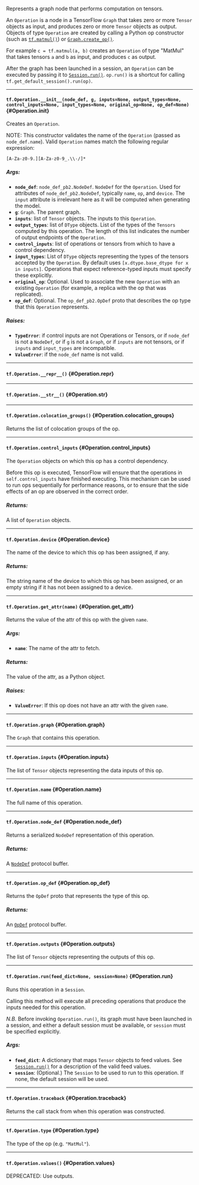 Represents a graph node that performs computation on tensors.

An `Operation` is a node in a TensorFlow `Graph` that takes zero or
more `Tensor` objects as input, and produces zero or more `Tensor`
objects as output. Objects of type `Operation` are created by
calling a Python op constructor (such as
[`tf.matmul()`](../../api_docs/python/math_ops.md#matmul))
or [`Graph.create_op()`](../../api_docs/python/framework.md#Graph.create_op).

For example `c = tf.matmul(a, b)` creates an `Operation` of type
"MatMul" that takes tensors `a` and `b` as input, and produces `c`
as output.

After the graph has been launched in a session, an `Operation` can
be executed by passing it to
[`Session.run()`](../../api_docs/python/client.md#Session.run).
`op.run()` is a shortcut for calling `tf.get_default_session().run(op)`.
- - -

#### `tf.Operation.__init__(node_def, g, inputs=None, output_types=None, control_inputs=None, input_types=None, original_op=None, op_def=None)` {#Operation.__init__}

Creates an `Operation`.

NOTE: This constructor validates the name of the `Operation` (passed
as `node_def.name`). Valid `Operation` names match the following
regular expression:

    [A-Za-z0-9.][A-Za-z0-9_.\\-/]*

##### Args:


*  <b>`node_def`</b>: `node_def_pb2.NodeDef`.  `NodeDef` for the `Operation`.
    Used for attributes of `node_def_pb2.NodeDef`, typically `name`,
    `op`, and `device`.  The `input` attribute is irrelevant here
    as it will be computed when generating the model.
*  <b>`g`</b>: `Graph`. The parent graph.
*  <b>`inputs`</b>: list of `Tensor` objects. The inputs to this `Operation`.
*  <b>`output_types`</b>: list of `DType` objects.  List of the types of the
    `Tensors` computed by this operation.  The length of this list indicates
    the number of output endpoints of the `Operation`.
*  <b>`control_inputs`</b>: list of operations or tensors from which to have a
    control dependency.
*  <b>`input_types`</b>: List of `DType` objects representing the
    types of the tensors accepted by the `Operation`.  By default
    uses `[x.dtype.base_dtype for x in inputs]`.  Operations that expect
    reference-typed inputs must specify these explicitly.
*  <b>`original_op`</b>: Optional. Used to associate the new `Operation` with an
    existing `Operation` (for example, a replica with the op that was
    replicated).
*  <b>`op_def`</b>: Optional. The `op_def_pb2.OpDef` proto that describes the
    op type that this `Operation` represents.

##### Raises:


*  <b>`TypeError`</b>: if control inputs are not Operations or Tensors,
    or if `node_def` is not a `NodeDef`,
    or if `g` is not a `Graph`,
    or if `inputs` are not tensors,
    or if `inputs` and `input_types` are incompatible.
*  <b>`ValueError`</b>: if the `node_def` name is not valid.


- - -

#### `tf.Operation.__repr__()` {#Operation.__repr__}




- - -

#### `tf.Operation.__str__()` {#Operation.__str__}




- - -

#### `tf.Operation.colocation_groups()` {#Operation.colocation_groups}

Returns the list of colocation groups of the op.


- - -

#### `tf.Operation.control_inputs` {#Operation.control_inputs}

The `Operation` objects on which this op has a control dependency.

Before this op is executed, TensorFlow will ensure that the
operations in `self.control_inputs` have finished executing. This
mechanism can be used to run ops sequentially for performance
reasons, or to ensure that the side effects of an op are observed
in the correct order.

##### Returns:

  A list of `Operation` objects.


- - -

#### `tf.Operation.device` {#Operation.device}

The name of the device to which this op has been assigned, if any.

##### Returns:

  The string name of the device to which this op has been
  assigned, or an empty string if it has not been assigned to a
  device.


- - -

#### `tf.Operation.get_attr(name)` {#Operation.get_attr}

Returns the value of the attr of this op with the given `name`.

##### Args:


*  <b>`name`</b>: The name of the attr to fetch.

##### Returns:

  The value of the attr, as a Python object.

##### Raises:


*  <b>`ValueError`</b>: If this op does not have an attr with the given `name`.


- - -

#### `tf.Operation.graph` {#Operation.graph}

The `Graph` that contains this operation.


- - -

#### `tf.Operation.inputs` {#Operation.inputs}

The list of `Tensor` objects representing the data inputs of this op.


- - -

#### `tf.Operation.name` {#Operation.name}

The full name of this operation.


- - -

#### `tf.Operation.node_def` {#Operation.node_def}

Returns a serialized `NodeDef` representation of this operation.

##### Returns:

  A
  [`NodeDef`](https://www.tensorflow.org/code/tensorflow/core/framework/node_def.proto)
  protocol buffer.


- - -

#### `tf.Operation.op_def` {#Operation.op_def}

Returns the `OpDef` proto that represents the type of this op.

##### Returns:

  An
  [`OpDef`](https://www.tensorflow.org/code/tensorflow/core/framework/op_def.proto)
  protocol buffer.


- - -

#### `tf.Operation.outputs` {#Operation.outputs}

The list of `Tensor` objects representing the outputs of this op.


- - -

#### `tf.Operation.run(feed_dict=None, session=None)` {#Operation.run}

Runs this operation in a `Session`.

Calling this method will execute all preceding operations that
produce the inputs needed for this operation.

*N.B.* Before invoking `Operation.run()`, its graph must have been
launched in a session, and either a default session must be
available, or `session` must be specified explicitly.

##### Args:


*  <b>`feed_dict`</b>: A dictionary that maps `Tensor` objects to feed values.
    See [`Session.run()`](../../api_docs/python/client.md#Session.run)
    for a description of the valid feed values.
*  <b>`session`</b>: (Optional.) The `Session` to be used to run to this operation. If
    none, the default session will be used.


- - -

#### `tf.Operation.traceback` {#Operation.traceback}

Returns the call stack from when this operation was constructed.


- - -

#### `tf.Operation.type` {#Operation.type}

The type of the op (e.g. `"MatMul"`).


- - -

#### `tf.Operation.values()` {#Operation.values}

DEPRECATED: Use outputs.


